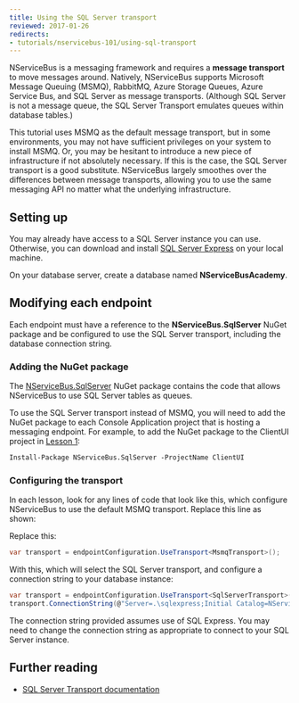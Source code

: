 ```yaml
---
title: Using the SQL Server transport
reviewed: 2017-01-26
redirects:
- tutorials/nservicebus-101/using-sql-transport
---
```


NServiceBus is a messaging framework and requires a **message transport** to move messages around. Natively, NServiceBus supports Microsoft Message Queuing (MSMQ), RabbitMQ, Azure Storage Queues, Azure Service Bus, and SQL Server as message transports. (Although SQL Server is not a message queue, the SQL Server Transport emulates queues within database tables.)

This tutorial uses MSMQ as the default message transport, but in some environments, you may not have sufficient privileges on your system to install MSMQ. Or, you may be hesitant to introduce a new piece of infrastructure if not absolutely necessary. If this is the case, the SQL Server transport is a good substitute. NServiceBus largely smoothes over the differences between message transports, allowing you to use the same messaging API no matter what the underlying infrastructure.


## Setting up

You may already have access to a SQL Server instance you can use. Otherwise, you can download and install [SQL Server Express](https://docs.microsoft.com/en-us/sql/relational-databases/developer-guides-for-sql-server) on your local machine.

On your database server, create a database named **NServiceBusAcademy**.


## Modifying each endpoint

Each endpoint must have a reference to the **NServiceBus.SqlServer** NuGet package and be configured to use the SQL Server transport, including the database connection string.


### Adding the NuGet package

The [NServiceBus.SqlServer](https://www.nuget.org/packages/NServiceBus.SqlServer) NuGet package contains the code that allows NServiceBus to use SQL Server tables as queues.

To use the SQL Server transport instead of MSMQ, you will need to add the NuGet package to each Console Application project that is hosting a messaging endpoint. For example, to add the NuGet package to the ClientUI project in [Lesson 1](1-getting-started/):

```ps
Install-Package NServiceBus.SqlServer -ProjectName ClientUI
```


### Configuring the transport

In each lesson, look for any lines of code that look like this, which configure NServiceBus to use the default MSMQ transport. Replace this line as shown:

Replace this:

```cs
var transport = endpointConfiguration.UseTransport<MsmqTransport>();
```

With this, which will select the SQL Server transport, and configure a connection string to your database instance:

```cs
var transport = endpointConfiguration.UseTransport<SqlServerTransport>();
transport.ConnectionString(@"Server=.\sqlexpress;Initial Catalog=NServiceBusAcademy;Trusted_Connection=true");
```

The connection string provided assumes use of SQL Express. You may need to change the connection string as appropriate to connect to your SQL Server instance.


## Further reading

* [SQL Server Transport documentation](/nservicebus/sqlserver/)